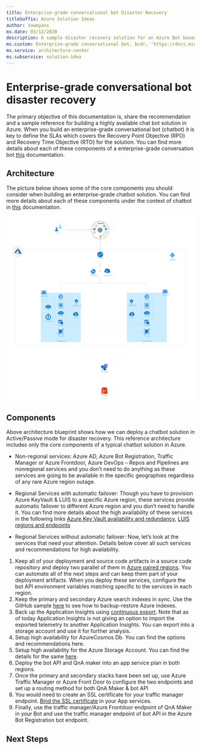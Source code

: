 ```yaml
---
title: Enterprise-grade conversational bot Disaster Recovery
titleSuffix: Azure Solution Ideas
author: sowmyans
ms.date: 03/12/2020
description: A sample disaster recovery solution for an Azure Bot based solution.
ms.custom: Enterprise-grade conversational bot, bcdr, 'https://docs.microsoft.com/en-us/azure/architecture/reference-architectures/ai/disaster-recovery-ai-bot-solution'
ms.service: architecture-center
ms.subservice: solution-idea
---
```

# Enterprise-grade conversational bot disaster recovery

The primary objective of this documentation is, share the recommendation and a sample reference for building a highly available chat bot solution in Azure. When you build an enterprise-grade conversational bot (chatbot)  it is key to define the SLAs which covers the Recovery Point Objective (RPO) and Recovery Time Objective (RTO) for the solution. You can find more details about each of these components of a enterprise-grade conversation bot [this](https://docs.microsoft.com/azure/architecture/reference-architectures/ai/conversational-bot) documentation.

## Architecture
The picture below shows some of the core components you should consider when building an enterprise-grade chatbot solution. You can find more details about each of these components under the context of chatbot in [this](https://docs.microsoft.com/azure/architecture/reference-architectures/ai/conversational-bot) documentation.

![Enterprise Grade Conversational Bot](../media/disaster-recovery-ai-bot.svg)

## Components
Above architecture blueprint shows how we can deploy a chatbot solution in Active/Passive mode for disaster recovery. This reference architecture includes only the core components of a typical chatbot solution in Azure.

* Non-regional services: Azure AD, Azure Bot Registration, Traffic Manager or Azure Frontdoor, Azure DevOps – Repos and Pipelines are nonregional services and you don’t need to do anything as these services are going to be available in the specific geographies regardless of any rare Azure region outage.


* Regional Services with automatic failover: Though you have to provision Azure KeyVault & LUIS to a specific Azure region, these services provide automatic failover to different Azure region and you don’t need to handle it. You can find more details about the high availability of these services in the following links [Azure Key Vault availability and redundancy](https://docs.microsoft.com/azure/key-vault/key-vault-disaster-recovery-guidance), [LUIS regions and endpoints](https://docs.microsoft.com/azure/cognitive-services/luis/luis-reference-regions)

* Regional Services without automatic failover: Now, let’s look at the services that need your attention. Details below cover all such services and recommendations for high availability.

1. Keep all of your deployment and source code artifacts in a source code repository and deploy two parallel of them in [Azure paired regions](https://docs.microsoft.com/azure/best-practices-availability-paired-regions). You can automate all of the next steps and can keep them part of your deployment artifacts. When you deploy these services, configure the bot API environment variables matching specific to the services in each region.
1. Keep the primary and secondary Azure search indexes in sync. Use the GitHub sample [here](https://github.com/pchoudhari/QnAMakerBackupRestore) to see how to backup-restore Azure indexes.
1. Back up the Application Insights using [continuous export](https://docs.microsoft.com/azure/azure-monitor/app/export-telemetry). Note that as of today Application Insights is not giving an option to import the exported telemetry to another Application Insights. You can export into a storage account and use it for further analysis.
1. Setup high availability for AzureCosmos Db. You can find the options and recommendations here.
1. Setup high availability for the Azure Storage Account. You can find the details for the same [here](https://docs.microsoft.com/azure/cosmos-db/high-availability).
1. Deploy the bot API and QnA maker into an app service plan in both regions.
1. Once the primary and secondary stacks have been set up, use Azure Traffic Manager or Azure Front Door to configure the two endpoints and set up a routing method for both QnA Maker & bot API
1. You would need to create an SSL certificate for your traffic manager endpoint. [Bind the SSL certificate](https://docs.microsoft.com/azure/app-service/configure-ssl-bindings) in your App services.
1. Finally, use the traffic manager/Azure Frontdoor endpoint of QnA Maker in your Bot and use the traffic manager endpoint of bot API in the Azure Bot Registration bot endpoint.

## Next Steps
